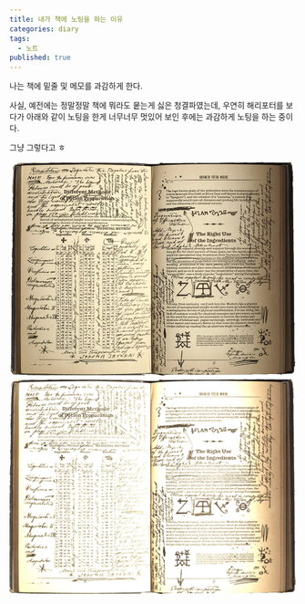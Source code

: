 ```yaml
---
title: 내가 책에 노팅을 하는 이유
categories: diary
tags:
  - 노트
published: true
---
```

나는 책에 밑줄 및 메모를 과감하게 한다.

사실, 예전에는 정말정말 책에 뭐라도 뭍는게 싫은 청결파였는데, 우연히 해리포터를 보다가 아래와 같이 노팅을 한게 너무너무 멋있어 보인 후에는 과감하게 노팅을 하는 중이다.

그냥 그렇다고 ㅎ

<img src="/images/Advanced_Potion_Making_pages.webp" />

<img src="/images/noting.jpg" />
